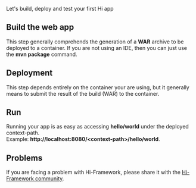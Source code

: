 <!--Topic description-->
<description>Let's build, deploy and test your first Hi app</description>

## Build the web app
This step generally comprehends the generation of a __WAR__ archive to be deployed to a container.
If you are not using an IDE, then you can just use the __mvn package__ command.


## Deployment
This step depends entirely on the container your are using, but it generally means to submit the result of the build (WAR) to the container.



## Run
Running your app is as easy as accessing __hello/world__ under the deployed context-path. <br>Example: __http://localhost:8080/&lt;context-path&gt;/hello/world__.


## Problems
If you are facing a problem with Hi-Framework, please share it with the [Hi-Framework community]($forum).